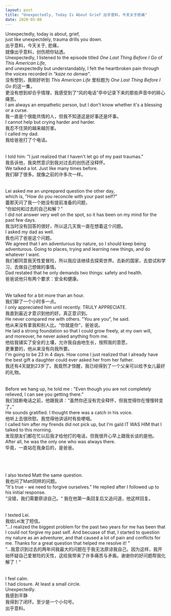 ```yaml
---
layout: post
title: "Unexpectedly, Today Is About Grief 出乎意料，今天关于悲痛"
date: 2020-05-08
---
```


Unexpectedly, today is about, grief, <br/> 
just like unexpectdely, trauma drills you down. <br/>
出乎意料，今天关于, 悲痛， <br/>
就像出乎意料，创伤把你钻透。 <br/>
Unexpectedly, I listened to the episode titled <em>One Last Thing Before I Go</em> of <em>This American Life</em>, <br/>
and unexpectedly but understandably, I felt the heartbroken pain through the voices recorded in <em>"kaze no denwa"</em>. <br/>
没有想到，我刚好听到 <em>This American Life</em> 里标题为 <em>One Last Thing Before I Go</em> 的这一集，<br/>
更没有想到却合乎情理，我感受到了“风的电话”亭中记录下来的那些声音中的碎心痛苦。<br/>
I am always an empathetic person, but I don't know whether it's a blessing or a curse. <br/>
我一直是个很能共情的人，但我不知道这是好事还是坏事。<br/>
I cannot help but crying harder and harder. <br/>
我忍不住哭的越来越厉害。<br/>
I called my dad. <br/>
我给爸爸打了个电话。<br/>
<br/>
<br/>
I told him: "I just realized that I haven't let go of my past traumas." <br/>
我告诉他，我突然意识到我对过去的创伤还没释怀。<br/>
We talked a lot. Just like many times before. <br/>
我们聊了很多。就像之前的许多次一样。<br/>
<br/>
<br/>
Lei asked me an unprepared question the other day, <br/>
which is, "How do you reconcile with your past self?" <br/>
蕾那天问了我一个她没有提前准备的问题，<br/>
“你如何和过去的自己和解？” <br/>
I did not answer very well on the spot, so it has been on my mind for the past few days. <br/>
我当时没有回答的很好，所以这几天我一直在想着这个问题。<br/>
I asked my dad as well. <br/>
我也问了爸爸这个问题。<br/>
We agreed that I am adventurous by nature, so I should keep being adventurous. Going to places, trying and learning new things, and do whatever I want. <br/>
我们都同意我天性爱冒险，所以我应该继续去探索世界。去新的国家，去尝试和学习，去做自己想做的事情。<br/>
Dad restated that he only demands two things: safety and health. <br/>
爸爸说他只有两个要求：安全和健康。<br/>
<br/>
<br/>
We talked for a bit more than an hour. <br/>
我们聊了一个小时多一点。<br/>
I only appreciated him until recently. TRULY APPRECIATE.<br/>
我直到最近才意识到他的好。真正意识到。<br/>
He never compared me with others. "You are you", he said. <br/>
他从来没有拿我和别人比。“你就是你“，爸爸说。<br/>
He laid a strong foundation so that I could grow freely, at my own will, <br/>
and moreover, he never asked anything from me. <br/>
他给我铺实了安全的土壤，允许我自由地生长，按照我的意愿，<br/>
更重要的，他从来没有向我所要。<br/>
I'm going to be 23 in 4 days. How come I just realized that I already have the best gift a daughter could ever asked her from her father. <br/>
我还有4天就到23岁了。我竟然才惊醒，我已经得到了一个父亲可以给予女儿最好的礼物。<br/>
<br/>
<br/>
Before we hang up, he told me : "Even though you are not completely relieved, I can see you getting there." <br/>
我们挂断电话之前，他跟我讲：“虽然你还没有完全释怀，但我觉得你在慢慢转变了。” <br/>
He sounds gratified. I thought there was a catch in his voice. <br/>
他听上去很欣慰。我觉得他讲话时有些哽咽。<br/>
I called him after my firends did not pick up, but I'm gald IT WAS HIM that I talked to this morning.<br/>
发现朋友们都在忙以后我才给他打的电话，但我很开心早上跟我长谈的是他。<br/>
After all, he was the only one who was always there. <br/>
毕竟，一直站在我身后的，是爸爸。<br/>
<br/>
<br/>
<br/>
<br/>
I also texted Matt the same question. <br/>
我也问了Matt同样的问题。<br/>
"It's true - we need to forgive ourselves." He replied after I followed up to his initial response. <br/>
“没错，我们需要原谅自己。“ 我在他第一条回复后又追问道，他这样回复。<br/>
<br/>
<br/>
I texted Lei. <br/>
我给Lei发了短信。<br/>
"...I realized the biggest problem for the past two years for me has been that I could not forgive my past self. And becuase of that, I started to question my nature as an adventurer, and that caused a lot of pain and conflicts for me. Thanks for a great question that helped me resolve it! " <br/>
“...我意识到过去的两年间我最大的问题在于我无法原谅我自己。因为这样，我开始怀疑自己爱冒险的天性，这给我带来了许多痛苦与矛盾。谢谢你的好问题帮我化解了！“ <br/>
<br/>
<br/>
I feel calm. <br/>
I had closure. At least a small circle. <br/>
Unexpectedly. <br/>
我感到平静 <br/>
我得到了闭环。至少是一个小句号。<br/>
出乎意料。<br/>
